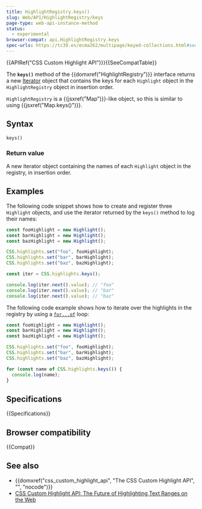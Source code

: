 ```yaml
---
title: HighlightRegistry.keys()
slug: Web/API/HighlightRegistry/keys
page-type: web-api-instance-method
status:
  - experimental
browser-compat: api.HighlightRegistry.keys
spec-urls: https://tc39.es/ecma262/multipage/keyed-collections.html#sec-map.prototype.keys
---
```


{{APIRef("CSS Custom Highlight API")}}{{SeeCompatTable}}

The **`keys()`** method of the {{domxref("HighlightRegistry")}} interface returns a new [Iterator](/en-US/docs/Web/JavaScript/Guide/Iterators_and_Generators) object that contains the keys for each `Highlight` object in the `HighlightRegistry` object in insertion order.

`HighlightRegistry` is a {{jsxref("Map")}}-like object, so this is similar to using {{jsxref("Map.keys()")}}.

## Syntax

```js-nolint
keys()
```

### Return value

A new iterator object containing the names of each `Highlight` object in the registry, in insertion order.

## Examples

The following code snippet shows how to create and register three `Highlight` objects, and use the iterator returned by the `keys()` method to log their names:

```js
const fooHighlight = new Highlight();
const barHighlight = new Highlight();
const bazHighlight = new Highlight();

CSS.highlights.set("foo", fooHighlight);
CSS.highlights.set("bar", barHighlight);
CSS.highlights.set("baz", bazHighlight);

const iter = CSS.highlights.keys();

console.log(iter.next().value); // "foo"
console.log(iter.next().value); // "bar"
console.log(iter.next().value); // "baz"
```

The following code example shows how to iterate over the highlights in the registry by using a [`for...of`](/en-US/docs/Web/JavaScript/Reference/Statements/for...of) loop:

```js
const fooHighlight = new Highlight();
const barHighlight = new Highlight();
const bazHighlight = new Highlight();

CSS.highlights.set("foo", fooHighlight);
CSS.highlights.set("bar", barHighlight);
CSS.highlights.set("baz", bazHighlight);

for (const name of CSS.highlights.keys()) {
  console.log(name);
}
```

## Specifications

{{Specifications}}

## Browser compatibility

{{Compat}}

## See also

- {{domxref("css_custom_highlight_api", "The CSS Custom Highlight API", "", "nocode")}}
- [CSS Custom Highlight API: The Future of Highlighting Text Ranges on the Web](https://css-tricks.com/css-custom-highlight-api-early-look/)
